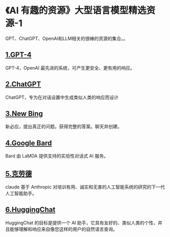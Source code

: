 # 《AI 有趣的资源》大型语言模型精选资源-1

GPT、ChatGPT、OpenAI和LLM相关的很棒的资源的集合。。

## [1.GPT-4](https://openai.com/gpt-4)

GPT-4，OpenAI 最先进的系统，可产生更安全、更有用的响应。

## [2.ChatGPT](https://chat.openai.com/chat)

ChatGPT，专为在对话设置中生成类似人类的响应而设计

## [3.New Bing](https://news.microsoft.com/the-new-Bing/)

新必应，提出真正的问题。获得完整的答案。聊天并创建。

## [4.Google Bard](https://bard.google.com/)

Bard 由 LaMDA 提供支持的实验性对话式 AI 服务。

## [5.克劳德](https://www.anthropic.com/index/introducing-claude)

claude 基于 Anthropic 对培训有用、诚实和无害的人工智能系统的研究的下一代人工智能助手。

## [6.HuggingChat](https://huggingface.co/chat/)

HuggingChat 的目标是提供一个 AI 助手，它具有友好的、类似人类的个性，并且能够理解和响应来自像您这样的用户的自然语言查询。
